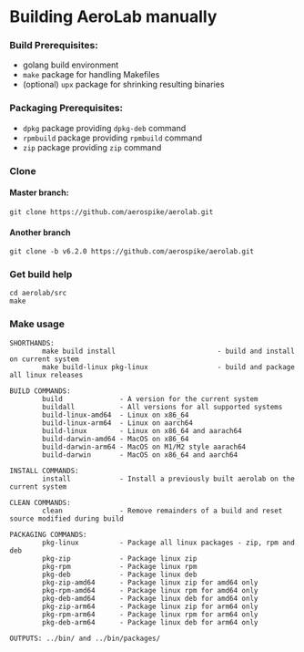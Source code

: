 # Building AeroLab manually

### Build Prerequisites:

* golang build environment
* `make` package for handling Makefiles
* (optional) `upx` package for shrinking resulting binaries

### Packaging Prerequisites:

* `dpkg` package providing `dpkg-deb` command
* `rpmbuild` package providing `rpmbuild` command
* `zip` package providing `zip` command

### Clone

#### Master branch:
```
git clone https://github.com/aerospike/aerolab.git
```

#### Another branch
```
git clone -b v6.2.0 https://github.com/aerospike/aerolab.git
```

### Get build help

```
cd aerolab/src
make
```

### Make usage

```
SHORTHANDS:
        make build install                         - build and install on current system
        make build-linux pkg-linux                 - build and package all linux releases

BUILD COMMANDS:
        build              - A version for the current system
        buildall           - All versions for all supported systems
        build-linux-amd64  - Linux on x86_64
        build-linux-arm64  - Linux on aarch64
        build-linux        - Linux on x86_64 and aarach64
        build-darwin-amd64 - MacOS on x86_64
        build-darwin-arm64 - MacOS on M1/M2 style aarach64
        build-darwin       - MacOS on x86_64 and aarch64

INSTALL COMMANDS:
        install            - Install a previously built aerolab on the current system

CLEAN COMMANDS:
        clean              - Remove remainders of a build and reset source modified during build

PACKAGING COMMANDS:
        pkg-linux          - Package all linux packages - zip, rpm and deb
        pkg-zip            - Package linux zip
        pkg-rpm            - Package linux rpm
        pkg-deb            - Package linux deb
        pkg-zip-amd64      - Package linux zip for amd64 only
        pkg-rpm-amd64      - Package linux rpm for amd64 only
        pkg-deb-amd64      - Package linux deb for amd64 only
        pkg-zip-arm64      - Package linux zip for arm64 only
        pkg-rpm-arm64      - Package linux rpm for arm64 only
        pkg-deb-arm64      - Package linux deb for arm64 only

OUTPUTS: ../bin/ and ../bin/packages/
```
